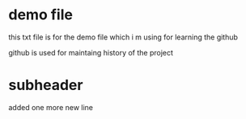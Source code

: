 # demo file
this txt file is for the demo file which i m using for learning the github 

github is used for maintaing history of the project

# subheader
added one more new line



